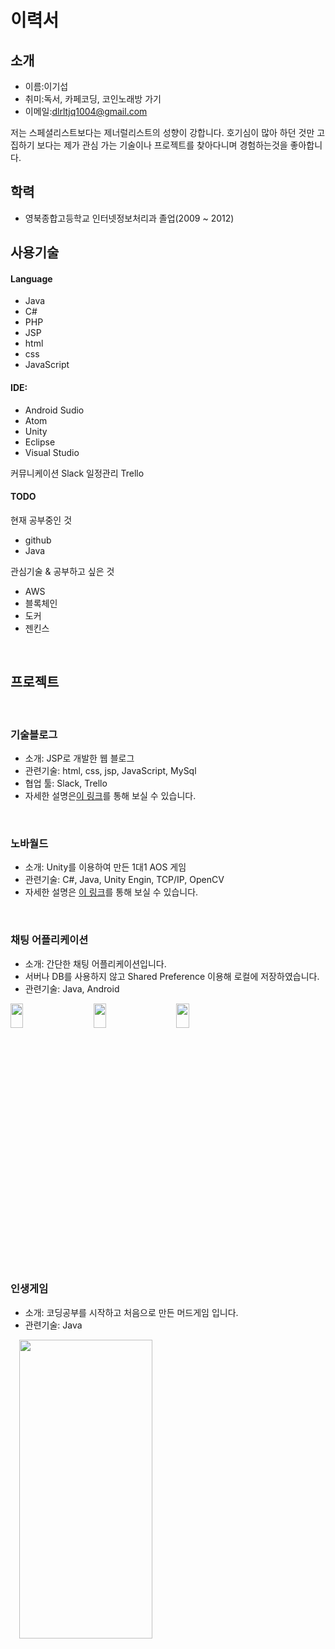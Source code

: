 

# 이력서

## 소개

+ 이름:이기섭
+ 취미:독서, 카페코딩, 코인노래방 가기
+ 이메일:dlrltjq1004@gmail.com

저는 스페셜리스트보다는 제너럴리스트의 성향이 강합니다.
호기심이 많아 하던 것만 고집하기 보다는 제가 관심 가는 기술이나 프로젝트를 찾아다니며 경험하는것을 좋아합니다.

## 학력 
+ 영북종합고등학교 인터넷정보처리과 졸업(2009 ~ 2012)



## 사용기술

#### Language
+ Java 
+ C# 
+ PHP 
+ JSP
+ html
+ css
+ JavaScript

#### IDE: 
+ Android Sudio 
+ Atom
+ Unity
+ Eclipse 
+ Visual Studio

커뮤니케이션 Slack
일정관리 Trello

#### TODO

현재 공부중인 것
+ github
+ Java

관심기술 & 공부하고 싶은 것
+ AWS
+ 블록체인
+ 도커
+ 젠킨스

<br>

## 프로젝트

<br>

### 기술블로그

+ 소개: JSP로 개발한 웹 블로그
+ 관련기술: html, css, jsp, JavaScript, MySql 
+ 협업 툴: Slack, Trello
+ 자세한 설명은[이 링크](https://github.com/dlrltjq1004/resume/blob/master/TechBlog.md)를 통해 보실 수 있습니다.

<br>

### 노바월드

+ 소개: Unity를 이용하여 만든 1대1 AOS 게임
+ 관련기술: C#, Java, Unity Engin, TCP/IP, OpenCV
+ 자세한 설명은 [이 링크]()를 통해 보실 수 있습니다.

<br>

### 채팅 어플리케이션

+ 소개: 간단한 채팅 어플리케이션입니다.
+ 서버나 DB를 사용하지 않고 Shared Preference 이용해 로컬에 저장하였습니다.
+ 관련기술: Java, Android

 <img src="images/채팅어플_가입_로그인.gif" width="20%" height="10%">　　
 <img src="images/Java_채팅어플 -프로필변경.gif" width="20%" height="10%">　　
 <img src="images/Java_채팅어플 - Join.gif" width="20%" height="10%">
 
<br>
 
### 인생게임

+ 소개: 코딩공부를 시작하고 처음으로 만든 머드게임 입니다.
+ 관련기술: Java

　<img src="images/Java_%EC%9D%B8%EC%83%9D%EA%B2%8C%EC%9E%84.gif" width="65%" height="35%">
